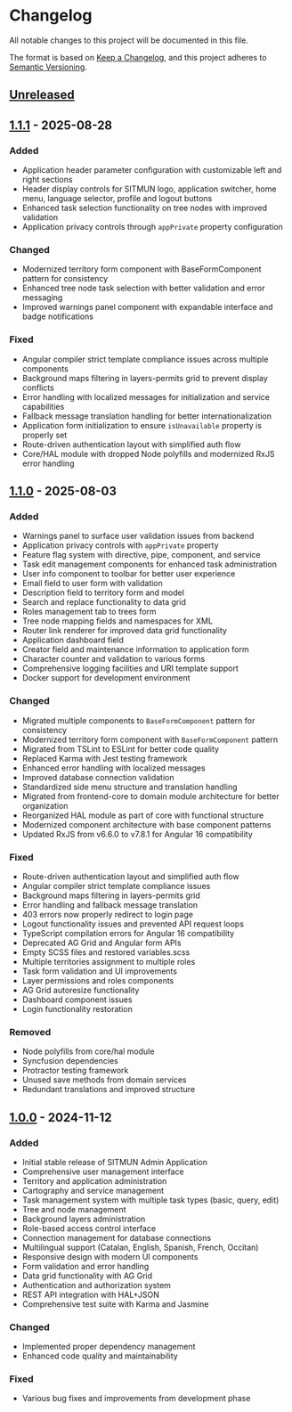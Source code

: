 # Changelog

All notable changes to this project will be documented in this file.

The format is based on [Keep a Changelog](https://keepachangelog.com/en/1.1.0/),
and this project adheres to [Semantic Versioning](https://semver.org/spec/v2.0.0.html).

## [Unreleased]

## [1.1.1] - 2025-08-28

### Added

- Application header parameter configuration with customizable left and right sections
- Header display controls for SITMUN logo, application switcher, home menu, language selector, profile and logout buttons
- Enhanced task selection functionality on tree nodes with improved validation
- Application privacy controls through `appPrivate` property configuration

### Changed

- Modernized territory form component with BaseFormComponent pattern for consistency
- Enhanced tree node task selection with better validation and error messaging
- Improved warnings panel component with expandable interface and badge notifications

### Fixed

- Angular compiler strict template compliance issues across multiple components
- Background maps filtering in layers-permits grid to prevent display conflicts
- Error handling with localized messages for initialization and service capabilities
- Fallback message translation handling for better internationalization
- Application form initialization to ensure `isUnavailable` property is properly set
- Route-driven authentication layout with simplified auth flow
- Core/HAL module with dropped Node polyfills and modernized RxJS error handling

## [1.1.0] - 2025-08-03

### Added

- Warnings panel to surface user validation issues from backend
- Application privacy controls with `appPrivate` property
- Feature flag system with directive, pipe, component, and service
- Task edit management components for enhanced task administration
- User info component to toolbar for better user experience
- Email field to user form with validation
- Description field to territory form and model
- Search and replace functionality to data grid
- Roles management tab to trees form
- Tree node mapping fields and namespaces for XML
- Router link renderer for improved data grid functionality
- Application dashboard field
- Creator field and maintenance information to application form
- Character counter and validation to various forms
- Comprehensive logging facilities and URI template support
- Docker support for development environment

### Changed

- Migrated multiple components to `BaseFormComponent` pattern for consistency
- Modernized territory form component with `BaseFormComponent` pattern
- Migrated from TSLint to ESLint for better code quality
- Replaced Karma with Jest testing framework
- Enhanced error handling with localized messages
- Improved database connection validation
- Standardized side menu structure and translation handling
- Migrated from frontend-core to domain module architecture for better organization
- Reorganized HAL module as part of core with functional structure
- Modernized component architecture with base component patterns
- Updated RxJS from v6.6.0 to v7.8.1 for Angular 16 compatibility

### Fixed

- Route-driven authentication layout and simplified auth flow
- Angular compiler strict template compliance issues
- Background maps filtering in layers-permits grid
- Error handling and fallback message translation
- 403 errors now properly redirect to login page
- Logout functionality issues and prevented API request loops
- TypeScript compilation errors for Angular 16 compatibility
- Deprecated AG Grid and Angular form APIs
- Empty SCSS files and restored variables.scss
- Multiple territories assignment to multiple roles
- Task form validation and UI improvements
- Layer permissions and roles components
- AG Grid autoresize functionality
- Dashboard component issues
- Login functionality restoration

### Removed

- Node polyfills from core/hal module
- Syncfusion dependencies
- Protractor testing framework
- Unused save methods from domain services
- Redundant translations and improved structure

## [1.0.0] - 2024-11-12

### Added

- Initial stable release of SITMUN Admin Application
- Comprehensive user management interface
- Territory and application administration
- Cartography and service management
- Task management system with multiple task types (basic, query, edit)
- Tree and node management
- Background layers administration
- Role-based access control interface
- Connection management for database connections
- Multilingual support (Catalan, English, Spanish, French, Occitan)
- Responsive design with modern UI components
- Form validation and error handling
- Data grid functionality with AG Grid
- Authentication and authorization system
- REST API integration with HAL+JSON
- Comprehensive test suite with Karma and Jasmine

### Changed

- Implemented proper dependency management
- Enhanced code quality and maintainability

### Fixed

- Various bug fixes and improvements from development phase

[Unreleased]: https://github.com/sitmun/sitmun-admin-app/compare/sitmun-admin-app/1.1.1...HEAD
[1.1.1]: https://github.com/sitmun/sitmun-admin-app/compare/sitmun-admin-app/1.1.0...sitmun-admin-app/1.1.1
[1.1.0]: https://github.com/sitmun/sitmun-admin-app/compare/sitmun-admin-app/1.0.0...sitmun-admin-app/1.1.0
[1.0.0]: https://github.com/sitmun/sitmun-admin-app/releases/tag/sitmun-admin-app/1.0.0
